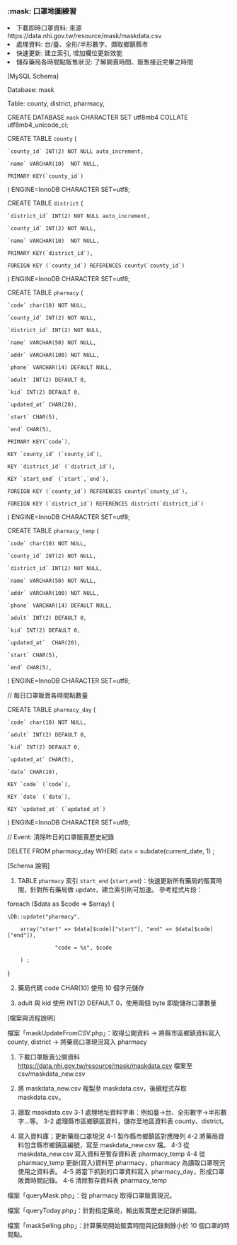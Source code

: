 ﻿<h3>:mask: 口罩地圖練習</h3>
<li>下載即時口罩資料: 來源 https://data.nhi.gov.tw/resource/mask/maskdata.csv</li>
<li>處理資料: 台/臺、全形/半形數字、擷取鄉鎮縣市</li>
<li>快速更新: 建立索引, 增加欄位更新效能</li>
<li>儲存藥局各時間點販售狀況: 了解開賣時間、販售接近完畢之時間</li>

[MySQL Schema]

Database: mask

Table: county, district, pharmacy,

CREATE DATABASE `mask` CHARACTER SET utf8mb4 COLLATE utf8mb4_unicode_ci;

CREATE TABLE `county` (

    `county_id` INT(2) NOT NULL auto_increment,

    `name` VARCHAR(10)  NOT NULL,

    PRIMARY KEY(`county_id`)

) ENGINE=InnoDB CHARACTER SET=utf8;

CREATE TABLE `district` (

    `district_id` INT(2) NOT NULL auto_increment,

    `county_id` INT(2) NOT NULL,

    `name` VARCHAR(10)  NOT NULL,

    PRIMARY KEY(`district_id`),

    FOREIGN KEY (`county_id`) REFERENCES county(`county_id`)

) ENGINE=InnoDB CHARACTER SET=utf8;

CREATE TABLE `pharmacy` (

    `code` char(10) NOT NULL,

    `county_id` INT(2) NOT NULL,

    `district_id` INT(2) NOT NULL,

    `name` VARCHAR(50) NOT NULL,

    `addr` VARCHAR(100) NOT NULL,

    `phone` VARCHAR(14) DEFAULT NULL,

    `adult` INT(2) DEFAULT 0,

    `kid` INT(2) DEFAULT 0,

    `updated_at` CHAR(20),

    `start` CHAR(5),

    `end` CHAR(5),

    PRIMARY KEY(`code`),

    KEY `county_id` (`county_id`),

    KEY `district_id` (`district_id`),

    KEY `start_end` (`start`,`end`),

    FOREIGN KEY (`county_id`) REFERENCES county(`county_id`),

    FOREIGN KEY (`district_id`) REFERENCES district(`district_id`)

) ENGINE=InnoDB CHARACTER SET=utf8;

CREATE TABLE `pharmacy_temp` (

    `code` char(10) NOT NULL,

    `county_id` INT(2) NOT NULL,

    `district_id` INT(2) NOT NULL,

    `name` VARCHAR(50) NOT NULL,

    `addr` VARCHAR(100) NOT NULL,

    `phone` VARCHAR(14) DEFAULT NULL,

    `adult` INT(2) DEFAULT 0,

    `kid` INT(2) DEFAULT 0,

    `updated_at`  CHAR(20),

    `start` CHAR(5),

    `end` CHAR(5),

) ENGINE=InnoDB CHARACTER SET=utf8;

// 每日口罩販賣各時間點數量

CREATE TABLE `pharmacy_day` (

    `code` char(10) NOT NULL,

    `adult` INT(2) DEFAULT 0,

    `kid` INT(2) DEFAULT 0,

    `updated_at` CHAR(5),

    `date` CHAR(10),

    KEY `code` (`code`),

    KEY `date` (`date`),

    KEY `updated_at` (`updated_at`)

) ENGINE=InnoDB CHARACTER SET=utf8;

// Event: 清除昨日的口罩販賣歷史紀錄

DELETE FROM pharmacy_day WHERE `date` = subdate(current_date, 1) ;

[Schema 說明]

1. TABLE `pharmacy` 索引 `start_end` (`start`,`end`)：快速更新所有藥局的販賣時間，針對所有藥局做 update，建立索引則可加速。
參考程式片段：

foreach ($data as $code => $array) {

    \DB::update("pharmacy", 

        array("start" => $data[$code]["start"], "end" => $data[$code]["end"]),

                   "code = %s", $code

        ) ;

}

2. 藥局代碼 code CHAR(10) 使用 10 個字元儲存

3. adult 與 kid 使用 INT(2) DEFAULT 0，使用兩個 byte 即能儲存口罩數量

[檔案與流程說明]

檔案「maskUpdateFromCSV.php」：取得公開資料 -> 將縣市區鄉鎮資料寫入 county, district -> 將藥局口罩現況寫入 pharmacy

1. 下載口罩販賣公開資料  https://data.nhi.gov.tw/resource/mask/maskdata.csv 檔案至 csv/maskdata_new.csv

2. 將 maskdata_new.csv 複製至 maskdata.csv，後續程式存取 maskdata.csv。

3. 讀取 maskdata.csv
    3-1 處理地址資料字串：例如臺->台、全形數字->半形數字...等。
    3-2 處理縣市區鄉鎮區資料，儲存至地區資料表 county、district。

4. 寫入資料庫；更新藥局口罩現況
    4-1 製作縣市鄉鎮區對應陣列
    4-2 將藥局資料包含縣市鄉鎮區編號，寫至 maskdata_new.csv 檔。
    4-3 從 maskdata_new.csv 寫入資料至暫存資料表 pharmacy_temp
    4-4 從 pharmacy_temp 更新(寫入)資料至 pharmacy，pharmacy 為讀取口罩現況使用之資料表。
    4-5 將當下抓到的口罩資料寫入 pharmacy_day，形成口罩販賣時間記錄。
    4-6 清除暫存資料表 pharmacy_temp

檔案「queryMask.php」：從 pharmacy 取得口罩販賣現況。

檔案「queryToday.php」：針對指定藥局，輸出販賣歷史記錄折線圖。

檔案「maskSelling.php」：計算藥局開始販賣時間與記錄剩餘小於 10 個口罩的時間點。
